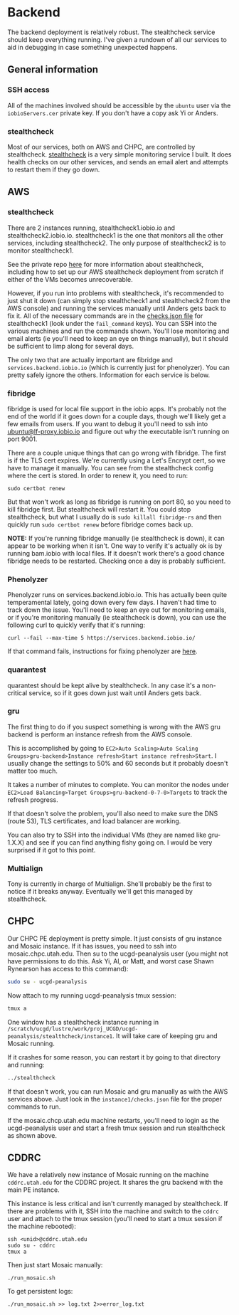 # Backend

The backend deployment is relatively robust. The stealthcheck service should
keep everything running. I've given a rundown of all our services to aid in
debugging in case something unexpected happens.


## General information


### SSH access

All of the machines involved should be accessible by the `ubuntu` user via the
`iobioServers.cer` private key. If you don't have a copy ask Yi or Anders.


### stealthcheck

Most of our services, both on AWS and CHPC, are controlled by stealthcheck.
[stealthcheck][0] is a very simple monitoring service I built. It does health
checks on our other services, and sends an email alert and attempts to restart
them if they go down.


## AWS

### stealthcheck

There are 2 instances running, stealthcheck1.iobio.io and
stealthcheck2.iobio.io. stealthcheck1 is the one that monitors all the other
services, including stealthcheck2. The only purpose of stealthcheck2 is to
monitor stealthcheck1.

See the private repo [here](https://github.com/iobio/iobio-stealthcheck) for
more information about stealthcheck, including how to set up our AWS
stealthcheck deployment from scratch if either of the VMs becomes
unrecoverable.

However, if you run into problems with stealthcheck, it's recommended to just
shut it down (can simply stop stealthcheck1 and stealthcheck2 from the AWS
console) and running the services manually until Anders gets back to fix it.
All of the necessary commands are in the [checks.json file][1] for
stealthcheck1 (look under the `fail_command` keys). You can SSH into the
various machines and run the commands shown. You'll lose monitoring and email
alerts (ie you'll need to keep an eye on things manually), but it should be
sufficient to limp along for several days.

The only two that are actually important are fibridge and
`services.backend.iobio.io` (which is currently just for phenolyzer). You can
pretty safely ignore the others. Information for each service is below.


### fibridge

fibridge is used for local file support in the iobio apps. It's probably not
the end of the world if it goes down for a couple days, though we'll likely get
a few emails from users. If you want to debug it you'll need to ssh into
ubuntu@lf-proxy.iobio.io and figure out why the executable isn't running on
port 9001.

There are a couple unique things that can go wrong with fibridge. The first
is if the TLS cert expires. We're currently using a Let's Encrypt cert,
so we have to manage it manually. You can see from the stealthcheck config
where the cert is stored. In order to renew it, you need to run:

```
sudo certbot renew
```

But that won't work as long as fibridge is running on port 80, so you
need to kill fibridge first. But stealthcheck will restart it. You could
stop stealthcheck, but what I usually do is `sudo killall fibridge-rs`
and then quickly run `sudo certbot renew` before fibridge comes back
up.

**NOTE:** If you're running fibridge manually (ie stealthcheck is down), it
can appear to be working when it isn't. One way to verify it's actually ok
is by running bam.iobio with local files. If it doesn't work there's a good
chance fibridge needs to be restarted. Checking once a day is probably
sufficient.


### Phenolyzer

Phenolyzer runs on services.backend.iobio.io. This has actually been quite
temperamental lately, going down every few days. I haven't had time to track
down the issue. You'll need to keep an eye out for monitoring emails, or if
you're monitoring manually (ie stealthcheck is down), you can use the
following curl to quickly verify that it's running:

```
curl --fail --max-time 5 https://services.backend.iobio.io/
```

If that command fails, instructions for fixing phenolyzer are [here][2].


### quarantest

quarantest should be kept alive by stealthcheck. In any case it's a
non-critical service, so if it goes down just wait until Anders gets back.


### gru

The first thing to do if you suspect something is wrong with the AWS gru
backend is perform an instance refresh from the AWS console.

This is accomplished by going to `EC2>Auto Scaling>Auto Scaling
Groups>gru-backend>Instance refresh>Start instance refresh>Start`. I usually
change the settings to 50% and 60 seconds but it probably doesn't matter too
much.

It takes a number of minutes to complete. You can monitor the nodes under
`EC2>Load Balancing>Target Groups>gru-backend-0-7-0>Targets` to track the
refresh progress.

If that doesn't solve the problem, you'll also need to make sure the DNS
(route 53), TLS certificates, and load balancer are working.

You can also try to SSH into the individual VMs (they are named like gru-1.X.X)
and see if you can find anything fishy going on. I would be very surprised if
it got to this point.




### Multialign

Tony is currently in charge of Multialign. She'll probably be the first to
notice if it breaks anyway. Eventually we'll get this managed by stealthcheck.


## CHPC

Our CHPC PE deployment is pretty simple. It just consists of gru instance and
Mosaic instance. If it has issues, you need to ssh into mosaic.chpc.utah.edu.
Then su to the ucgd-peanalysis user (you might not have permissions to do this.
Ask Yi, Al, or Matt, and worst case Shawn Rynearson has access to this
command):

```bash
sudo su - ucgd-peanalysis
```

Now attach to my running ucgd-peanalysis tmux session:

```bash
tmux a
```

One window has a stealthcheck instance running in
`/scratch/ucgd/lustre/work/proj_UCGD/ucgd-peanalysis/stealthcheck/instance1`.
It will take care of keeping gru and Mosaic running.

If it crashes for some reason, you can restart it by going to that directory
and running:

```bash
../stealthcheck
```

If that doesn't work, you can run Mosaic and gru manually as with the AWS
services above. Just look in the `instance1/checks.json` file for the proper
commands to run.

If the mosaic.chcp.utah.edu machine restarts, you'll need to login as the
ucgd-peanalysis user and start a fresh tmux session and run stealthcheck as
shown above.


## CDDRC

We have a relatively new instance of Mosaic running on the machine
`cddrc.utah.edu` for the CDDRC project. It shares the gru backend with the main
PE instance.

This instance is less critical and isn't currently managed by stealthcheck.
If there are problems with it, SSH into the machine and switch to the `cddrc`
user and attach to the tmux session (you'll need to start a tmux session if
the machine rebooted):

```
ssh <unid>@cddrc.utah.edu
sudo su - cddrc
tmux a
```

Then just start Mosaic manually:

```
./run_mosaic.sh
```

To get persistent logs:

```
./run_mosaic.sh >> log.txt 2>>error_log.txt
```



[0]: https://github.com/anderspitman/stealthcheck

[1]: https://github.com/iobio/iobio-stealthcheck/blob/master/stealthcheck1.iobio.io/checks.json

[2]: https://github.com/iobio/iobio-backend-services/blob/master/docs/fixing_phenolyzer.md
